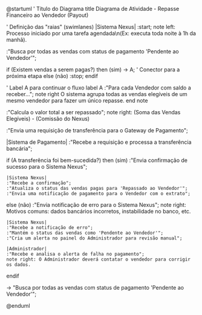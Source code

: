 @startuml
' Título do Diagrama
title Diagrama de Atividade - Repasse Financeiro ao Vendedor (Payout)

' Definição das "raias" (swimlanes)
|Sistema Nexus|
:start;
note left: Processo iniciado por uma tarefa agendada\n(Ex: executa toda noite à 1h da manhã).

:"Busca por todas as vendas com status de pagamento 'Pendente ao Vendedor'";

if (Existem vendas a serem pagas?) then (sim)
-> A; ' Conector para a próxima etapa
else (não)
:stop;
endif

' Label A para continuar o fluxo
label A
:"Para cada Vendedor com saldo a receber...";
note right
O sistema agrupa todas as vendas elegíveis
de um mesmo vendedor para fazer um único repasse.
end note

:"Calcula o valor total a ser repassado";
note right: (Soma das Vendas Elegíveis) - (Comissão do Nexus)

:"Envia uma requisição de transferência para o Gateway de Pagamento";

|Sistema de Pagamento|
:"Recebe a requisição e processa a transferência bancária";

if (A transferência foi bem-sucedida?) then (sim)
:"Envia confirmação de sucesso para o Sistema Nexus";

    |Sistema Nexus|
    :"Recebe a confirmação";
    :"Atualiza o status das vendas pagas para 'Repassado ao Vendedor'";
    :"Envia uma notificação de pagamento para o Vendedor com o extrato";

else (não)
:"Envia notificação de erro para o Sistema Nexus";
note right: Motivos comuns: dados bancários incorretos, instabilidade no banco, etc.

    |Sistema Nexus|
    :"Recebe a notificação de erro";
    :"Mantém o status das vendas como 'Pendente ao Vendedor'";
    :"Cria um alerta no painel do Administrador para revisão manual";

    |Administrador|
    :"Recebe e analisa o alerta de falha no pagamento";
    note right: O Administrador deverá contatar o vendedor para corrigir os dados.

endif

-> "Busca por todas as vendas com status de pagamento 'Pendente ao Vendedor'";

@enduml

